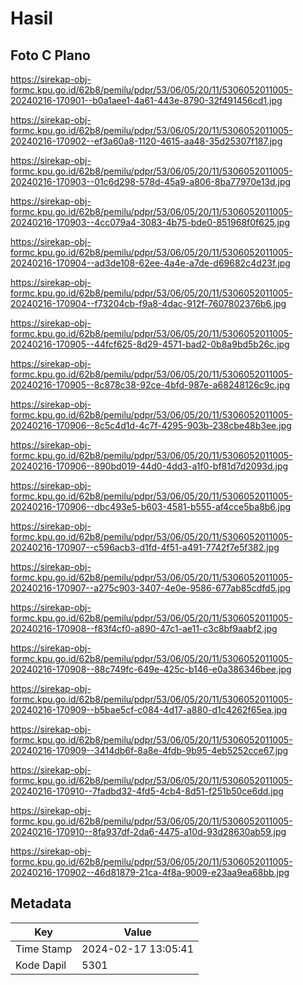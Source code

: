 # Hasil

## Foto C Plano

https://sirekap-obj-formc.kpu.go.id/62b8/pemilu/pdpr/53/06/05/20/11/5306052011005-20240216-170901--b0a1aee1-4a61-443e-8790-32f491456cd1.jpg

https://sirekap-obj-formc.kpu.go.id/62b8/pemilu/pdpr/53/06/05/20/11/5306052011005-20240216-170902--ef3a60a8-1120-4615-aa48-35d25307f187.jpg

https://sirekap-obj-formc.kpu.go.id/62b8/pemilu/pdpr/53/06/05/20/11/5306052011005-20240216-170903--01c6d298-578d-45a9-a806-8ba77970e13d.jpg

https://sirekap-obj-formc.kpu.go.id/62b8/pemilu/pdpr/53/06/05/20/11/5306052011005-20240216-170903--4cc079a4-3083-4b75-bde0-851968f0f625.jpg

https://sirekap-obj-formc.kpu.go.id/62b8/pemilu/pdpr/53/06/05/20/11/5306052011005-20240216-170904--ad3de108-62ee-4a4e-a7de-d69682c4d23f.jpg

https://sirekap-obj-formc.kpu.go.id/62b8/pemilu/pdpr/53/06/05/20/11/5306052011005-20240216-170904--f73204cb-f9a8-4dac-912f-7607802376b6.jpg

https://sirekap-obj-formc.kpu.go.id/62b8/pemilu/pdpr/53/06/05/20/11/5306052011005-20240216-170905--44fcf625-8d29-4571-bad2-0b8a9bd5b26c.jpg

https://sirekap-obj-formc.kpu.go.id/62b8/pemilu/pdpr/53/06/05/20/11/5306052011005-20240216-170905--8c878c38-92ce-4bfd-987e-a68248126c9c.jpg

https://sirekap-obj-formc.kpu.go.id/62b8/pemilu/pdpr/53/06/05/20/11/5306052011005-20240216-170906--8c5c4d1d-4c7f-4295-903b-238cbe48b3ee.jpg

https://sirekap-obj-formc.kpu.go.id/62b8/pemilu/pdpr/53/06/05/20/11/5306052011005-20240216-170906--890bd019-44d0-4dd3-a1f0-bf81d7d2093d.jpg

https://sirekap-obj-formc.kpu.go.id/62b8/pemilu/pdpr/53/06/05/20/11/5306052011005-20240216-170906--dbc493e5-b603-4581-b555-af4cce5ba8b6.jpg

https://sirekap-obj-formc.kpu.go.id/62b8/pemilu/pdpr/53/06/05/20/11/5306052011005-20240216-170907--c596acb3-d1fd-4f51-a491-7742f7e5f382.jpg

https://sirekap-obj-formc.kpu.go.id/62b8/pemilu/pdpr/53/06/05/20/11/5306052011005-20240216-170907--a275c903-3407-4e0e-9586-677ab85cdfd5.jpg

https://sirekap-obj-formc.kpu.go.id/62b8/pemilu/pdpr/53/06/05/20/11/5306052011005-20240216-170908--f83f4cf0-a890-47c1-ae11-c3c8bf9aabf2.jpg

https://sirekap-obj-formc.kpu.go.id/62b8/pemilu/pdpr/53/06/05/20/11/5306052011005-20240216-170908--88c749fc-649e-425c-b146-e0a386346bee.jpg

https://sirekap-obj-formc.kpu.go.id/62b8/pemilu/pdpr/53/06/05/20/11/5306052011005-20240216-170909--b5bae5cf-c084-4d17-a880-d1c4262f65ea.jpg

https://sirekap-obj-formc.kpu.go.id/62b8/pemilu/pdpr/53/06/05/20/11/5306052011005-20240216-170909--3414db6f-8a8e-4fdb-9b95-4eb5252cce67.jpg

https://sirekap-obj-formc.kpu.go.id/62b8/pemilu/pdpr/53/06/05/20/11/5306052011005-20240216-170910--7fadbd32-4fd5-4cb4-8d51-f251b50ce6dd.jpg

https://sirekap-obj-formc.kpu.go.id/62b8/pemilu/pdpr/53/06/05/20/11/5306052011005-20240216-170910--8fa937df-2da6-4475-a10d-93d28630ab59.jpg

https://sirekap-obj-formc.kpu.go.id/62b8/pemilu/pdpr/53/06/05/20/11/5306052011005-20240216-170902--46d81879-21ca-4f8a-9009-e23aa9ea68bb.jpg


## Metadata

| Key        | Value               |
| ---------- | ------------------- |
| Time Stamp | 2024-02-17 13:05:41 |
| Kode Dapil | 5301                |



